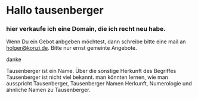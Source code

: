 # Hallo tausenberger

### hier verkaufe ich eine Domain, die ich recht neu habe.



Wenn Du ein Gebot anbgeben möchtest, dann schreibe bitte eine mail an <holger@konzi.de>. Bitte nur ernst gemeinte Angebote.

danke


Tausenberger ist ein Name. Über die sonstige Herkunft des Begriffes Tausenberger ist nicht viel bekannt. man könnten lernen, wie man ausspricht Tausenberger, Tausenberger Namen Herkunft, Numerologie und ähnliche Namen zu Tausenberger.
